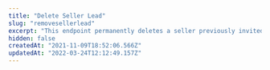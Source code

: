```yaml
---
title: "Delete Seller Lead"
slug: "removesellerlead"
excerpt: "This endpoint permanently deletes a seller previously invited to the marketplace, if the seller has not already accepted the invitation."
hidden: false
createdAt: "2021-11-09T18:52:06.566Z"
updatedAt: "2022-03-24T12:12:49.157Z"
---
```


